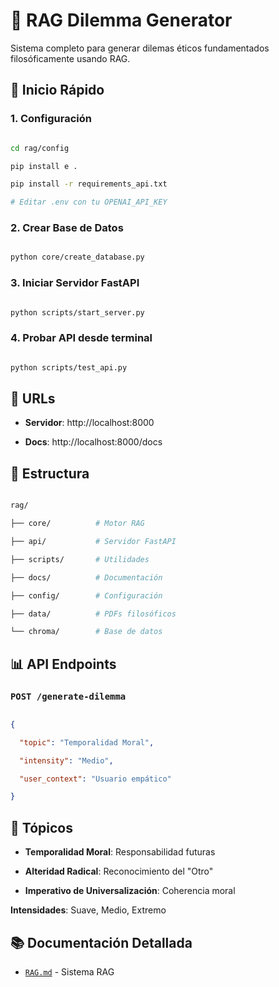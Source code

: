 # 🧠 RAG Dilemma Generator


Sistema completo para generar dilemas éticos fundamentados filosóficamente usando RAG.


## 🚀 Inicio Rápido


### 1. Configuración


```bash

cd rag/config

pip install e .

pip install -r requirements_api.txt

# Editar .env con tu OPENAI_API_KEY

```


### 2. Crear Base de Datos


```bash

python core/create_database.py

```


### 3. Iniciar Servidor FastAPI


```bash

python scripts/start_server.py

```


### 4. Probar API desde terminal


```bash

python scripts/test_api.py

```


## 🔗 URLs


- **Servidor**: http://localhost:8000

- **Docs**: http://localhost:8000/docs


## 📁 Estructura


```bash

rag/

├── core/          # Motor RAG

├── api/           # Servidor FastAPI

├── scripts/       # Utilidades

├── docs/          # Documentación

├── config/        # Configuración

├── data/          # PDFs filosóficos

└── chroma/        # Base de datos

```


## 📊 API Endpoints


### `POST /generate-dilemma`


```json

{

  "topic": "Temporalidad Moral",

  "intensity": "Medio",

  "user_context": "Usuario empático"

}

```


## 🎯 Tópicos

- **Temporalidad Moral**: Responsabilidad futuras

- **Alteridad Radical**: Reconocimiento del "Otro"

- **Imperativo de Universalización**: Coherencia moral


**Intensidades**: Suave, Medio, Extremo


## 📚 Documentación Detallada


- [`RAG.md`](./RAG.md) - Sistema RAG
